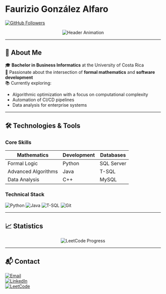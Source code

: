 # Faurizio González Alfaro

[![GitHub Followers](https://img.shields.io/github/followers/gonzalezfaurizio?style=social)](https://github.com/gonzalezfaurizio)

<div align="center">
  <img src="https://readme-typing-svg.demolab.com?font=Fira+Code&pause=1000&color=58A6FF&width=435&lines=Bachelor+in+Business+Informatics;Azure+Cloud+Enthusiast;Data-Driven+Solutions" alt="Header Animation">
</div>

---

## 🔭 About Me

🎓 **Bachelor in Business Informatics** at the University of Costa Rica  
🧠 Passionate about the intersection of **formal mathematics** and **software development**  
📚 Currently exploring:
- Algorithmic optimization with a focus on computational complexity
- Automation of CI/CD pipelines
- Data analysis for enterprise systems

---

## 🛠️ Technologies & Tools

### **Core Skills**
| **Mathematics**       | **Development**         | **Databases**        |
|-----------------------|------------------------|----------------------|
| Formal Logic          | Python                 | SQL Server           |
| Advanced Algorithms   | Java                   | T-SQL                |
| Data Analysis         | C++                    | MySQL                |

### **Technical Stack**
![Python](https://img.shields.io/badge/Python-3776AB?logo=python&logoColor=white)
![Java](https://img.shields.io/badge/Java-007396?logo=java&logoColor=white)
![T-SQL](https://img.shields.io/badge/T--SQL-CC2927?logo=microsoft-sql-server&logoColor=white)
![Git](https://img.shields.io/badge/Git-F05032?logo=git&logoColor=white)

---

## 📈 Statistics

<div align="center">
  
![LeetCode Progress](https://leetcard.jacoblin.cool/FaurizioGonzalezAlfaro?theme=dark&font=Abel)

</div>

---

## 📬 Contact

[![Email](https://img.shields.io/badge/📧_Email-gonzalezfaurizio@gmail.com-D14836?style=flat-square&logo=gmail)](mailto:gonzalezfaurizio@gmail.com)  
[![LinkedIn](https://img.shields.io/badge/🔗_LinkedIn-Profile-0077B5?style=flat-square&logo=linkedin)](https://www.linkedin.com/in/faurizio-gonz%C3%A1lez-alfaro-931421301)  
[![LeetCode](https://img.shields.io/badge/💻_LeetCode-Profile-FFA116?style=flat-square&logo=leetcode)](https://leetcode.com/FaurizioGonzalezAlfaro/)
